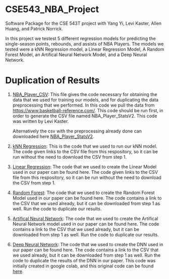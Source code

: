 # CSE543_NBA_Project
Software Package for the CSE 543T project with Yang Yi, Levi Kaster, Allen Huang, and Patrick Norrick.

In this project we testest 5 different regression models for predicting the single-season points, rebounds, and assists of NBA Players. The models we tested were a kNN Regression model, a Linear Regression Model, A Random Forest Model, an Artifical Neural Network Model, and a Deep Neural Network.

# Duplication of Results 

1. [NBA_Player_CSV](https://github.com/kasterlevi/CSE543_NBA_Project/blob/main/NBA_Player_CSV.ipynb): This file gives the code necessary for obtaining the data that we used for training our models, and for duplicating the data preprocessing that we performed. In this code we pull the data from https://www.basketball-reference.com/. This code should be run first, in order to generate the CSV file named NBA_Player_StatsV2. This code was written by Levi Kaster. 

    Alternatively the csv with the preprocessing already done can downloaded here [NBA_Player_StatsV2](https://wustl.box.com/s/mss2i89mx1f8me20ns7xqosdfarezzrn). 

2. [kNN Regression](https://github.com/kasterlevi/CSE543_NBA_Project/blob/main/k-nearest-neigbors.ipynb): This is the code that we used to run our kNN model. The code given links to the CSV file from this respository, so it can be run without the need to download the CSV from step 1. 
3. [Linear Regression](https://github.com/kasterlevi/CSE543_NBA_Project/blob/main/Linear%20Regression.ipynb): The code that we used to create the Linear Model used in our paper can be found here. The code given links to the CSV file from this respository, so it can be run without the need to download the CSV from step 1.
4. [Random Forest](https://github.com/kasterlevi/CSE543_NBA_Project/blob/main/randomforest.py): The code that we used to create the Random Forest Model used in our paper can be found here. The code contains a link to the CSV that we used already, but it can be downloaded from step 1 as well. Run the code to duplicate our results. 
5. [Artifical Neural Network](https://github.com/kasterlevi/CSE543_NBA_Project/blob/main/NBA_ANN.py):  The code that we used to create the Artifical Neural Network model used in our paper can be found here. The code contains a link to the CSV that we used already, but it can be downloaded from step 1 as well. Run the code to duplicate our results. 
6. [Deep Neural Network](https://github.com/kasterlevi/CSE543_NBA_Project/blob/main/NBA_DNN.ipynb): The code that we used to create the DNN used in our paper can be found here. The code contains a link to the CSV that we used already, but it can be downloaded from step 1 as well. Run the code to duplicate the results of the DNN in our paper. 
This code was initially created in google colab, and this original code can be found [here](https://colab.research.google.com/drive/1aSjpmnt8ETarmQxnMOaok3HXYp71tTSm).
